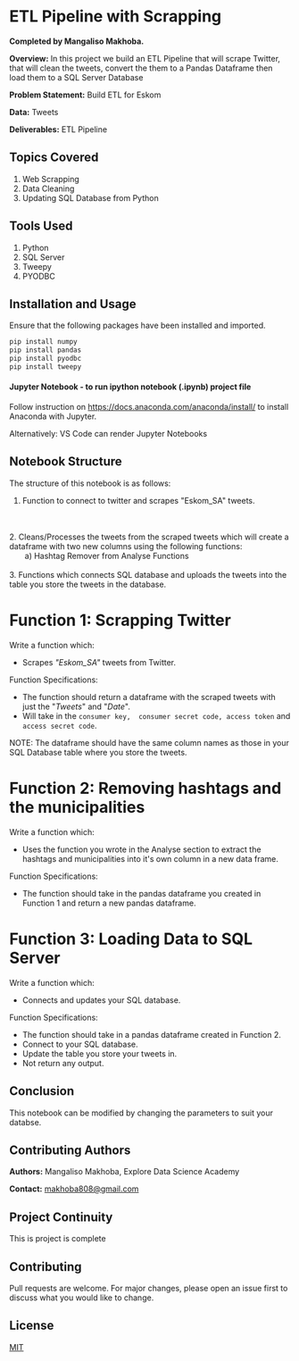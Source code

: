 # ETL Pipeline with Scrapping

**Completed by Mangaliso Makhoba.**

**Overview:** In this project we build an ETL Pipeline that will scrape Twitter, that will clean the tweets, convert the them to a Pandas Dataframe then load them to a SQL Server Database

**Problem Statement:** Build ETL for Eskom

**Data:** Tweets

**Deliverables:** ETL Pipeline

## Topics Covered

1. Web Scrapping
3. Data Cleaning
4. Updating SQL Database from Python

## Tools Used
1. Python
1. SQL Server
1. Tweepy
2. PYODBC

## Installation and Usage

Ensure that the following packages have been installed and imported.

```bash
pip install numpy
pip install pandas
pip install pyodbc
pip install tweepy
```

#### Jupyter Notebook - to run ipython notebook (.ipynb) project file
Follow instruction on https://docs.anaconda.com/anaconda/install/ to install Anaconda with Jupyter. 

Alternatively:
VS Code can render Jupyter Notebooks

## Notebook Structure
The structure of this notebook is as follows:

1. Function to connect to twitter and scrapes "Eskom_SA" tweets.
<br>
<br>
2. Cleans/Processes the tweets from the scraped tweets which will create a dataframe with two new columns using the following functions: <br>
&nbsp;&nbsp;&nbsp;&nbsp;&nbsp;&nbsp; a) Hashtag Remover from Analyse Functions
<br>
<br>
3. Functions which connects SQL database and uploads the tweets into the table you store the tweets in the database.



# Function 1: Scrapping Twitter

Write a function which:
- Scrapes _"Eskom_SA"_ tweets from Twitter. 

Function Specifications:
- The function should return a dataframe with the scraped tweets with just the "_Tweets_" and "_Date_". 
- Will take in the ```consumer key,  consumer secret code, access token``` and ```access secret code```.

NOTE:
The dataframe should have the same column names as those in your SQL Database table where you store the tweets.


# Function 2: Removing hashtags and the municipalities

Write a function which:
- Uses the function you wrote in the Analyse section to extract the hashtags and municipalities into it's own column in a new data frame. 

Function Specifications:
- The function should take in the pandas dataframe you created in Function 1 and return a new pandas dataframe.

# Function 3: Loading Data to SQL Server
Write a function which:
- Connects and updates your SQL database. 

Function Specifications:
- The function should take in a pandas dataframe created in Function 2. 
- Connect to your SQL database.
- Update the table you store your tweets in.
- Not return any output.


## Conclusion
This notebook can be modified by changing the parameters to suit your databse. 

## Contributing Authors
**Authors:** Mangaliso Makhoba, Explore Data Science Academy

**Contact:** makhoba808@gmail.com

## Project Continuity
This is project is complete

## Contributing
Pull requests are welcome. For major changes, please open an issue first to discuss what you would like to change. 

## License
[MIT](https://choosealicense.com/licenses/mit/)
